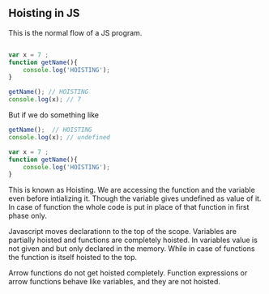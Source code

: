## Hoisting in JS

This is the normal flow of a JS program.
```js

var x = 7 ;
function getName(){
    console.log('HOISTING');
}

getName(); // HOISTING
console.log(x); // 7
```

But if we do something like 
```js
getName();  // HOISTING
console.log(x); // undefined

var x = 7 ;
function getName(){
    console.log('HOISTING');
}

```

This is known as Hoisting. We are accessing the function and the variable even before intializing it. Though the variable gives undefined as value of it. In case of function the whole code is put in place of that function in first phase only. 

Javascript moves declarationn to the top of the scope. Variables are partially hoisted and functions are completely hoisted. In variables value is not given and but only declared in the memory. While in case of functions the function is itself hoisted to the top. 

Arrow functions do not get hoisted completely. Function expressions or arrow functions behave like variables, and they are not hoisted. 
